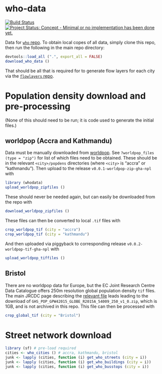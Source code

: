<!-- README.md is generated from README.Rmd. Please edit that file -->

# who-data

[![Build
Status](https://travis-ci.org/ATFutures/who-data.svg)](https://travis-ci.org/ATFutures/who-data)
[![Project Status: Concept - Minimal or no implementation has been done
yet.](http://www.repostatus.org/badges/0.1.0/concept.svg)](http://www.repostatus.org/#concept)

Data for [`who` repo](https://github.com/ATFutures/who). To obtain local
copes of all data, simply clone this repo, then run the following in the
main repo directory:

``` r
devtools::load_all (".", export_all = FALSE)
download_who_data ()
```

That should be all that is required for to generate flow layers for each
city via the [`flowlayers` repo](https:github.com/ATFutures/flowlayers).

# Population density download and pre-processing

(None of this should need to be run; it is code used to generate the
initial files.)

## worldpop (Accra and Kathmandu)

Data must be manually downloaded from
[worldpop](http://www.worldpop.org.uk/). See `?worldpop_files (type =
"zip")` for list of which files need to be obtained. These should be in
the relevant `<city>/popdens` directories (where `<city>` is “accra” or
“kathmandu”). Then upload to the release `v0.0.1-worldpop-zip-gha-npl`
with

``` r
library (whodata)
upload_worldpop_zipfiles ()
```

These should never be needed again, but can easily be downloaded from
the repo with

``` r
download_worldpop_zipfiles ()
```

These files can then be converted to local `.tif` files with

``` r
crop_worldpop_tif (city = "accra")
crop_worldpop_tif (city = "kathmandu")
```

And then uploaded via piggyback to corresponding release
`v0.0.2-worldpop-tif-gha-npl` with

``` r
upload_worldpop_tiffiles ()
```

## Bristol

There are no worldpop data for Europe, but the EC Joint Research Centre
Data Catalogue offers 250m resolution global population density `tif`
files. The main JRCDC page describing the [relevant
file](http://data.jrc.ec.europa.eu/dataset/jrc-ghsl-ghs_pop_gpw4_globe_r2015a)
leads leading to the download of
`GHS_POP_GPW42015_GLOBE_R2015A_54009_250_v1_0.zip`, which is 1GB, and is
not archived in this repo. This file can then be processed with

``` r
crop_global_tif (city = "Bristol")
```

# Street network download

``` r
library (sf) # pre-load required
cities <- who_cities () # accra, kathmandu, bristol
junk <- lapply (cities, function (i) get_who_streets (city = i))
junk <- lapply (cities, function (i) get_who_buildings (city = i))
junk <- lapply (cities, function (i) get_who_busstops (city = i))
```
